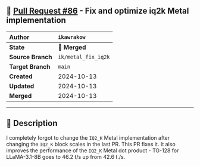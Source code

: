 ## 🔀 [Pull Request #86](https://github.com/ikawrakow/ik_llama.cpp/pull/86) - Fix and optimize iq2k Metal implementation

| **Author** | `ikawrakow` |
| :--- | :--- |
| **State** | 🔀 **Merged** |
| **Source Branch** | `ik/metal_fix_iq2k` |
| **Target Branch** | `main` |
| **Created** | 2024-10-13 |
| **Updated** | 2024-10-13 |
| **Merged** | 2024-10-13 |

---

## 📄 Description

I completely forgot to change the `IQ2_K` Metal implementation after changing the `IQ2_K` block scales in the last PR. This PR fixes it. It also improves the performance of the `IQ2_K` Metal dot product - TG-128 for LLaMA-3.1-8B goes to 46.2 t/s up from 42.6 t./s.
